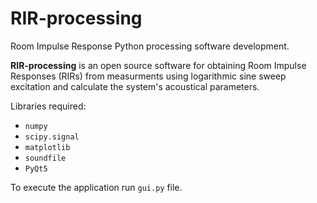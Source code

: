 # RIR-processing
Room Impulse Response Python processing software development.

**RIR-processing** is an open source software for obtaining Room Impulse Responses (RIRs) from measurments using logarithmic sine sweep excitation and calculate the system's acoustical parameters. 

Libraries required:

- `numpy`
- `scipy.signal`
- `matplotlib`
- `soundfile`
- `PyQt5`

To execute the application run `gui.py` file. 

